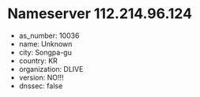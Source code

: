 # Nameserver 112.214.96.124

* as_number: 10036
* name: Unknown
* city: Songpa-gu
* country: KR
* organization: DLIVE
* version: NO!!!
* dnssec: false
